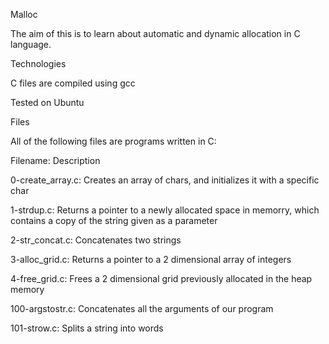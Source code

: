 
Malloc


The aim of this is to learn about automatic and dynamic allocation in C language.

Technologies

C files are compiled using gcc

Tested on Ubuntu

Files

All of the following files are programs written in C:

Filename:	Description

0-create_array.c:	Creates an array of chars, and initializes it with a specific char

1-strdup.c:	  Returns a pointer to a newly allocated space in memorry, which contains a copy of the string given as a parameter

2-str_concat.c: 	Concatenates two strings

3-alloc_grid.c:  	Returns a pointer to a 2 dimensional array of integers

4-free_grid.c:  	Frees a 2 dimensional grid previously allocated in the heap memory

100-argstostr.c:	Concatenates all the arguments of our program

101-strow.c:	  Splits a string into words
